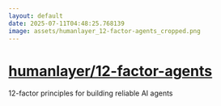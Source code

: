 ```yaml
---
layout: default
date: 2025-07-11T04:48:25.768139
image: assets/humanlayer_12-factor-agents_cropped.png
---
```


# [humanlayer/12-factor-agents](https://github.com/humanlayer/12-factor-agents)

12-factor principles for building reliable AI agents
